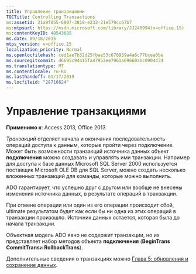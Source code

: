 ```yaml
---
title: Управление транзакциями
TOCTitle: Controlling Transactions
ms:assetid: 21a9f055-6907-3818-e232-21e579cc67b7
ms:mtpsurl: https://msdn.microsoft.com/library/JJ248994(v=office.15)
ms:contentKeyID: 48543685
ms.date: 09/18/2015
mtps_version: v=office.15
localization_priority: Normal
ms.openlocfilehash: ced1ae7b32d25fbae53c670959a4a6c77bcea0be
ms.sourcegitcommit: d6695c94415fa47952ee7961a69660abc0904434
ms.translationtype: MT
ms.contentlocale: ru-RU
ms.lasthandoff: 01/17/2019
ms.locfileid: "28716624"
---
```

# <a name="controlling-transactions"></a>Управление транзакциями


**Применимо к**: Access 2013, Office 2013

*Транзакций* отделяет начала и окончания последовательность операций доступа к данным, которые пройти через подключение. Может быть возможности транзакций источника данных объект **подключения** можно создавать и управлять ими транзакции. Например для доступа к базе данных Microsoft SQL Server 2000 используется поставщик Microsoft OLE DB для SQL Server, можно создать несколько вложенных транзакций для команды, которые можно выполнить.

ADO гарантирует, что успешно друг с другом или вообще не внесены изменения источника данных, в результате операций в транзакции.

При отмене операции или один из его операции происходит сбой, ultimate результатом будет как если бы ни одна из этих операций в транзакции произошло. Источник данных остается, которая была до начала транзакции.

Объектная модель ADO явно не содержит транзакции, но их представляет набор методов объекта **подключения** (**BeginTrans** **CommitTrans**и **RollbackTrans**).

Дополнительные сведения о транзакциях можно [Глава 5: обновления и сохранение данных](chapter-5-updating-and-persisting-data.md).

